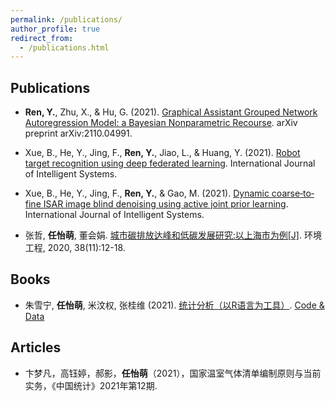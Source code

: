 ```yaml
---
permalink: /publications/
author_profile: true
redirect_from: 
  - /publications.html
---
```


## Publications

- **Ren, Y.**, Zhu, X., & Hu, G. (2021). [Graphical Assistant Grouped Network Autoregression Model: a Bayesian Nonparametric Recourse](https://arxiv.org/abs/2110.04991). arXiv preprint arXiv:2110.04991.

- Xue, B., He, Y., Jing, F., **Ren, Y.**, Jiao, L., & Huang, Y. (2021). [Robot target recognition using deep federated learning](https://onlinelibrary.wiley.com/doi/abs/10.1002/int.22606). International Journal of Intelligent Systems.

- Xue, B., He, Y., Jing, F., **Ren, Y.**, & Gao, M. (2021). [Dynamic coarse‐to‐fine ISAR image blind denoising using active joint prior learning](https://onlinelibrary.wiley.com/doi/abs/10.1002/int.22454). International Journal of Intelligent Systems.

- 张哲, **任怡萌**, 董会娟. [城市碳排放达峰和低碳发展研究:以上海市为例[J]](https://kns.cnki.net/kcms/detail/detail.aspx?dbcode=CJFD&dbname=CJFDLAST2021&filename=HJGC202011003&uniplatform=NZKPT&v=2bqQIWLHfC6qR6OGSmJodziK1kZ7rsMjSd7X4MmYNujFeiHm0u5ia0T58UCR%25mmd2BpbU). 环境工程, 2020, 38(11):12-18.

## Books

- 朱雪宁, **任怡萌**, 米汶权, 张桂维 (2021). [统计分析（以R语言为工具）](https://item.jd.com/13422394.html). [Code & Data](https://xueningzhu.github.io/Statistical-Analysis-with-R/index.html)

## Articles

- 卞梦凡，高钰婷，郝影，**任怡萌**（2021），国家温室气体清单编制原则与当前实务，《中国统计》2021年第12期.